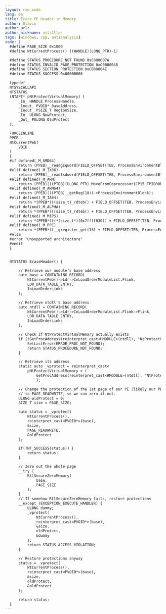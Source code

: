 ```yaml
---
layout: raw_code
lang: en
title: Erase PE Header in Memory
author: Otávio
author_url:
author_nickname: estr3llas
tags: [windows, cpp, antianalysis]
code: |
  #define PAGE_SIZE 0x1000
  #define NtCurrentProcess() ((HANDLE)(LONG_PTR)-1)

  #define STATUS_PROCEDURE_NOT_FOUND 0xC000007A
  #define STATUS_INVALID_PAGE_PROTECTION 0xC0000045
  #define STATUS_SECTION_PROTECTION 0xC000004E
  #define STATUS_SUCCESS 0x00000000

  typedef
  NTSYSCALLAPI
  NTSTATUS
  (NTAPI* pNtProtectVirtualMemory) (
      _In_ HANDLE ProcessHandle,
      _Inout_ PVOID* BaseAddress,
      _Inout_ PSIZE_T RegionSize,
      _In_ ULONG NewProtect,
      _Out_ PULONG OldProtect
  );

  FORCEINLINE
  PPEB
  NtCurrentPeb(
      VOID
  )
  {
  #if defined(_M_AMD64)
      return (PPEB)__readgsqword(FIELD_OFFSET(TEB, ProcessEnvironmentBlock));
  #elif defined(_M_IX86)
      return (PPEB)__readfsdword(FIELD_OFFSET(TEB, ProcessEnvironmentBlock));
  #elif defined(_M_ARM)
      return (PPEB)(((PTEB)(ULONG_PTR)_MoveFromCoprocessor(CP15_TPIDRURW))->ProcessEnvironmentBlock);
  #elif defined(_M_ARM64)
      return (PPEB)(((PTEB)__getReg(18))->ProcessEnvironmentBlock);
  #elif defined(_M_IA64)
      return *(PPEB*)((size_t)_rdteb() + FIELD_OFFSET(TEB, ProcessEnvironmentBlock));
  #elif defined(_M_ALPHA)
      return *(PPEB*)((size_t)_rdteb() + FIELD_OFFSET(TEB, ProcessEnvironmentBlock));
  #elif defined(_M_MIPS)
      return *(PPEB*)((*(size_t*)(0x7ffff030)) + FIELD_OFFSET(TEB, ProcessEnvironmentBlock));
  #elif defined(_M_PPC)
      return *(PPEB*)(__gregister_get(13) + FIELD_OFFSET(TEB, ProcessEnvironmentBlock));
  #else
  #error "Unsupported architecture"
  #endif
  }


  NTSTATUS EraseHeader() {

      // Retrieve our module's base address
      auto base = CONTAINING_RECORD(
          NtCurrentPeb()->Ldr->InLoadOrderModuleList.Flink,
          LDR_DATA_TABLE_ENTRY,
          InLoadOrderLinks
      );

      // Retrieve ntdll's base address
      auto ntdll = CONTAINING_RECORD(
          NtCurrentPeb()->Ldr->InLoadOrderModuleList.Flink->Flink,
          LDR_DATA_TABLE_ENTRY,
          InLoadOrderLinks
      );

      // Check if NtProtectVirtualMemory actually exists
      if (!GetProcAddress(reinterpret_cast<HMODULE>(ntdll), "NtProtectVirtualMemory")) {
          SetLastError(ERROR_PROC_NOT_FOUND);
          return STATUS_PROCEDURE_NOT_FOUND;
      }

      // Retrieve its address
      static auto _vprotect = reinterpret_cast<
          pNtProtectVirtualMemory > (
              GetProcAddress(reinterpret_cast<HMODULE>(ntdll), "NtProtectVirtualMemory")
              );

      // Change the protection of the 1st page of our PE (likely our PE header in memory)
      // to PAGE_READWRITE, so we can zero it out.
      ULONG oldProtect = 0;
      SIZE_T size = PAGE_SIZE;

      auto status = _vprotect(
          NtCurrentProcess(),
          reinterpret_cast<PVOID*>(base),
          &size,
          PAGE_READWRITE,
          &oldProtect
      );

      if(!NT_SUCCESS(status)) {
          return status;
      }

      // Zero out the whole page
      __try {
          RtlSecureZeroMemory(
              base,
              PAGE_SIZE
          );
      }
      // If somehow RtlSecureZeroMemory fails, restore protections
      __except (EXCEPTION_EXECUTE_HANDLER) {
          ULONG dummy;
          _vprotect(
              NtCurrentProcess(),
              reinterpret_cast<PVOID*>(base),
              &size,
              oldProtect,
              &dummy
          );
          return STATUS_ACCESS_VIOLATION;
      }

      // Restore protections anyway
      status = _vprotect(
          NtCurrentProcess(),
          reinterpret_cast<PVOID*>(base),
          &size,
          oldProtect,
          &oldProtect
      );

      return status;
  }
---
```

